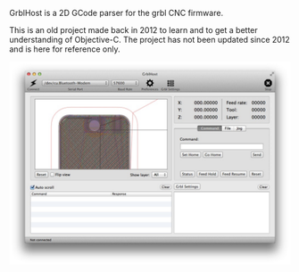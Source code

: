 GrblHost is a 2D GCode parser for the grbl CNC firmware.

This is an old project made back in 2012 to learn and to get a better understanding of Objective-C. The project has not been updated since 2012 and is here for reference only.


![GrblHost](./images/grblhost_command.jpg?raw=true "GrblHost")